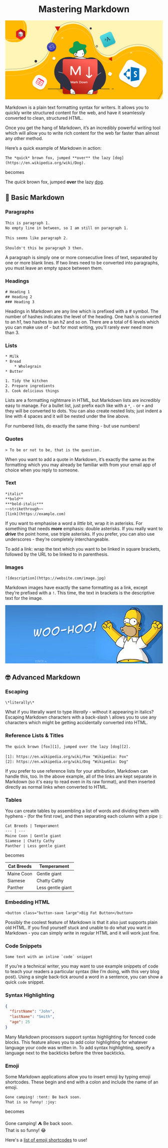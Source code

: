 # <center>Mastering Markdown</center>

![markdown](images/markdown.jpg)

Markdown is a plain text formatting syntax for writers. It allows you to quickly write structured content for the web, and have it seamlessly converted to clean, structured HTML.

Once you get the hang of Markdown, it’s an incredibly powerful writing tool which will allow you to write rich content for the web far faster than almost any other method.

Here’s a quick example of Markdown in action:

    The *quick* brown fox, jumped **over** the lazy [dog](https://en.wikipedia.org/wiki/Dog).

becomes

The *quick* brown fox, jumped **over** the lazy [dog](https://en.wikipedia.org/wiki/Dog).


## :baby: Basic Markdown

### Paragraphs

    This is paragraph 1.
    No empty line in between, so I am still on paragraph 1.

    This seems like paragraph 2.

    Shouldn't this be paragraph 3 then.

A paragraph is simply one or more consecutive lines of text, separated by one or more blank lines. If two lines need to be converted into paragraphs, you must leave an empty space between them.

### Headings

    # Heading 1
    ## Heading 2
    ### Heading 3

Headings in Markdown are any line which is prefixed with a # symbol. The number of hashes indicates the level of the heading. One hash is converted to an *h1*, two hashes to an *h2* and so on. There are a total of 6 levels which you can make use of - but for most writing, you’ll rarely ever need more than 3.

### Lists

    * Milk
    * Bread
        * Wholegrain
    * Butter

</blankline>

    1. Tidy the kitchen
    2. Prepare ingredients
    3. Cook delicious things

Lists are a formatting nightmare in HTML, but Markdown lists are incredibly easy to manage. For a bullet list, just prefix each like with a `*`, `-` or `+` and they will be converted to dots. You can also create nested lists; just indent a line with 4 spaces and it will be nested under the line above.

For numbered lists, do exactly the same thing - but use numbers!

### Quotes

    > To be or not to be, that is the question.

When you want to add a quote in Markdown, it’s exactly the same as the formatting which you may already be familiar with from your email app of choice when you reply to someone.

### Text

    *italic*
    **bold**
    ***bold-italic***
    ~~strikethrough~~
    [link](https://example.com)

If you want to emphasise a word a *little* bit, wrap it in asterisks. For something that needs **more** emphasis: double asterisks. If you really want to ***drive*** the point home, use triple asterisks. If you prefer, you can also use underscores - they’re completely interchangeable.

To add a link: wrap the text which you want to be linked in square brackets, followed by the URL to be linked to in parenthesis.

### Images

    ![description](https://website.com/image.jpg)

Markdown images have exactly the same formatting as a link, except they’re prefixed with a `!`. This time, the text in brackets is the descriptive text for the image.

![woo-hoo](images/woo-hoo.jpg)


## :nerd_face: Advanced Markdown

### Escaping

    \*literally\*

What if you literally want to type *literally* - without it appearing in italics? Escaping Markdown characters with a back-slash \ allows you to use any characters which might be getting accidentally converted into HTML.

### Reference Lists & Titles

    The quick brown [fox][1], jumped over the lazy [dog][2].

    [1]: https://en.wikipedia.org/wiki/Fox "Wikipedia: Fox"
    [2]: https://en.wikipedia.org/wiki/Dog "Wikipedia: Dog"

If you prefer to use reference lists for your attribution, Markdown can handle this, too. In the above example, all of the links are kept separate in Markdown (so it's easy to read even in its raw format), and then inserted directly as normal links when converted to HTML.

### Tables

You can create tables by assembling a list of words and dividing them with hyphens - (for the first row), and then separating each column with a pipe `|`:

    Cat Breeds | Temperament
    --- | ---
    Maine Coon | Gentle giant
    Siamese | Chatty Cathy
    Panther | Less gentle giant

becomes

Cat Breeds | Temperament
--- | ---
Maine Coon | Gentle giant
Siamese | Chatty Cathy
Panther | Less gentle giant

### Embedding HTML

    <button class="button-save large">Big Fat Button</button>

Possibly the coolest feature of Markdown is that it also just supports plain old HTML. If you find yourself stuck and unable to do what you want in Markdown - you can simply write in regular HTML and it will work just fine.

### Code Snippets

    Some text with an inline `code` snippet

If you’re a technical writer, you may want to use example snippets of code to teach your readers a particular syntax (like I’m doing, with this very blog post). Using a single back-tick around a word in a sentence, you can show a quick `code` snippet.

### Syntax Highlighting

```json
{
  "firstName": "John",
  "lastName": "Smith",
  "age": 25
}
```

Many Markdown processors support syntax highlighting for fenced code blocks. This feature allows you to add color highlighting for whatever language your code was written in. To add syntax highlighting, specify a language next to the backticks before the three backticks.

### Emoji

Some Markdown applications allow you to insert emoji by typing emoji shortcodes. These begin and end with a colon and include the name of an emoji.

    Gone camping! :tent: Be back soon.  
    That is so funny! :joy:

becomes

Gone camping! :tent: Be back soon.  
That is so funny! :joy:

Here's a [list of emoji shortcodes](https://gist.github.com/rxaviers/7360908) to use!
